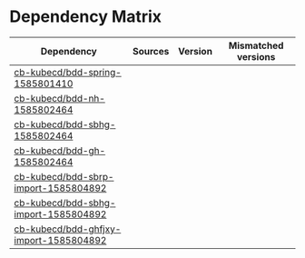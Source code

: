 # Dependency Matrix

Dependency | Sources | Version | Mismatched versions
---------- | ------- | ------- | -------------------
[cb-kubecd/bdd-spring-1585801410](https://github.com/cb-kubecd/bdd-spring-1585801410.git) |  | []() | 
[cb-kubecd/bdd-nh-1585802464](https://github.com/cb-kubecd/bdd-nh-1585802464.git) |  | []() | 
[cb-kubecd/bdd-sbhg-1585802464](https://github.com/cb-kubecd/bdd-sbhg-1585802464.git) |  | []() | 
[cb-kubecd/bdd-gh-1585802464](https://github.com/cb-kubecd/bdd-gh-1585802464.git) |  | []() | 
[cb-kubecd/bdd-sbrp-import-1585804892](https://github.com/cb-kubecd/bdd-sbrp-import-1585804892.git) |  | []() | 
[cb-kubecd/bdd-sbhg-import-1585804892](https://github.com/cb-kubecd/bdd-sbhg-import-1585804892.git) |  | []() | 
[cb-kubecd/bdd-ghfjxy-import-1585804892](https://github.com/cb-kubecd/bdd-ghfjxy-import-1585804892.git) |  | []() | 
